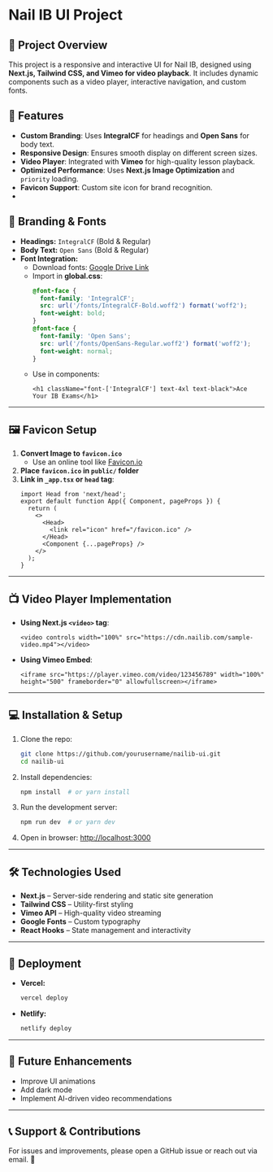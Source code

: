 # Nail IB UI Project

## 🚀 Project Overview
This project is a responsive and interactive UI for Nail IB, designed using **Next.js, Tailwind CSS, and Vimeo for video playback**. It includes dynamic components such as a video player, interactive navigation, and custom fonts.

## 📌 Features
- **Custom Branding**: Uses **IntegralCF** for headings and **Open Sans** for body text.
- **Responsive Design**: Ensures smooth display on different screen sizes.
- **Video Player**: Integrated with **Vimeo** for high-quality lesson playback.
- **Optimized Performance**: Uses **Next.js Image Optimization** and `priority` loading.
- **Favicon Support**: Custom site icon for brand recognition.
-

## 🎨 Branding & Fonts
- **Headings:** `IntegralCF` (Bold & Regular)
- **Body Text:** `Open Sans` (Bold & Regular)
- **Font Integration:**
  - Download fonts: [Google Drive Link](https://drive.google.com/drive/folders/1GEFQQnPtSZFFpXhGN4RReQo7h-6nrgVg)
  - Import in **global.css**:
    ```css
    @font-face {
      font-family: 'IntegralCF';
      src: url('/fonts/IntegralCF-Bold.woff2') format('woff2');
      font-weight: bold;
    }
    @font-face {
      font-family: 'Open Sans';
      src: url('/fonts/OpenSans-Regular.woff2') format('woff2');
      font-weight: normal;
    }
    ```
  - Use in components:
    ```tsx
    <h1 className="font-['IntegralCF'] text-4xl text-black">Ace Your IB Exams</h1>
    ```

---

## 🖼️ Favicon Setup
1. **Convert Image to `favicon.ico`**
   - Use an online tool like [Favicon.io](https://favicon.io/)
2. **Place `favicon.ico` in `public/` folder**
3. **Link in `_app.tsx` or `head` tag**:
   ```tsx
   import Head from 'next/head';
   export default function App({ Component, pageProps }) {
     return (
       <>
         <Head>
           <link rel="icon" href="/favicon.ico" />
         </Head>
         <Component {...pageProps} />
       </>
     );
   }
   ```

---

## 📺 Video Player Implementation
- **Using Next.js `<video>` tag**:
  ```tsx
  <video controls width="100%" src="https://cdn.nailib.com/sample-video.mp4"></video>
  ```
- **Using Vimeo Embed**:
  ```tsx
  <iframe src="https://player.vimeo.com/video/123456789" width="100%" height="500" frameborder="0" allowfullscreen></iframe>
  ```

---

## 💻 Installation & Setup
1. Clone the repo:
   ```bash
   git clone https://github.com/yourusername/nailib-ui.git
   cd nailib-ui
   ```
2. Install dependencies:
   ```bash
   npm install  # or yarn install
   ```
3. Run the development server:
   ```bash
   npm run dev  # or yarn dev
   ```
4. Open in browser: [http://localhost:3000](http://localhost:3000)

---

## 🛠️ Technologies Used
- **Next.js** – Server-side rendering and static site generation
- **Tailwind CSS** – Utility-first styling
- **Vimeo API** – High-quality video streaming
- **Google Fonts** – Custom typography
- **React Hooks** – State management and interactivity

---

## 🚀 Deployment
- **Vercel:**
  ```bash
  vercel deploy
  ```
- **Netlify:**
  ```bash
  netlify deploy
  ```

---

## 📌 Future Enhancements
- Improve UI animations
- Add dark mode
- Implement AI-driven video recommendations

---

## 📞 Support & Contributions
For issues and improvements, please open a GitHub issue or reach out via email. 🚀

